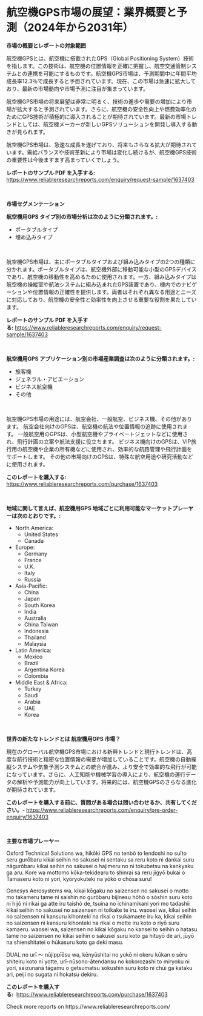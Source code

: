 <p><h1>航空機GPS市場の展望：業界概要と予測（2024年から2031年）</h1></p><p><strong>市場の概要とレポートの対象範囲</strong></p>
<p><p>航空機GPSとは、航空機に搭載されたGPS（Global Positioning System）技術を指します。この技術は、航空機の位置情報を正確に把握し、航空交通管制システムとの連携を可能にするものです。航空機GPS市場は、予測期間中に年間平均成長率12.3％で成長すると予想されています。現在、この市場は急速に拡大しており、最新の市場動向や市場予測に注目が集まっています。</p><p>航空機GPS市場の将来展望は非常に明るく、技術の進歩や需要の増加により市場が拡大すると予測されています。さらに、航空機の安全性向上や燃費効率化のためにGPS技術が積極的に導入されることが期待されています。最新の市場トレンドとしては、航空機メーカーが新しいGPSソリューションを開発し導入する動きが見られます。</p><p>航空機GPS市場は、急速な成長を遂げており、将来もさらなる拡大が期待されています。需給バランスや技術革新により市場は変化し続けるが、航空機GPS技術の重要性は今後ますます高まっていくでしょう。</p></p>
<p><strong>レポートのサンプル PDF を入手する:</strong> <a href="https://www.reliableresearchreports.com/enquiry/request-sample/1637403">https://www.reliableresearchreports.com/enquiry/request-sample/1637403</a></p>
<p>&nbsp;</p>
<p><strong>市場セグメンテーション</strong></p>
<p><strong>航空機用GPS タイプ別の市場分析は次のように分類されます。:</strong></p>
<p><ul><li>ポータブルタイプ</li><li>埋め込みタイプ</li></ul></p>
<p>&nbsp;</p>
<p><p>航空機GPS市場は、主にポータブルタイプおよび組み込みタイプの2つの種類に分かれます。ポータブルタイプは、航空機外部に移動可能な小型のGPSデバイスであり、航空機の移動性を高めるために使用されます。一方、組み込みタイプは航空機の操縦室や航法システムに組み込まれたGPS装置であり、機内でのナビゲーションや位置情報の正確性を提供します。両者はそれぞれ異なる用途とニーズに対応しており、航空機の安全性と効率性を向上させる重要な役割を果たしています。</p></p>
<p><strong>レポートのサンプル PDF を入手する:</strong>&nbsp;<a href="https://www.reliableresearchreports.com/enquiry/request-sample/1637403">https://www.reliableresearchreports.com/enquiry/request-sample/1637403</a></p>
<p>&nbsp;</p>
<p><strong> 航空機用GPS アプリケーション別の市場産業調査は次のように分類されます。:</strong></p>
<p><ul><li>旅客機</li><li>ジェネラル・アビエーション</li><li>ビジネス航空機</li><li>その他</li></ul></p>
<p>&nbsp;</p>
<p><p>航空機GPS市場の用途には、航空会社、一般航空、ビジネス機、その他があります。 航空会社向けのGPSは、航空機の航法や位置情報の追跡に使用されます。 一般航空用のGPSは、小型航空機やプライベートジェットなどに使用され、飛行計画の立案や航法支援に役立ちます。 ビジネス機向けのGPSは、VIP旅行用の航空機や企業の所有機などに使用され、効率的な航路管理や飛行計画をサポートします。 その他の市場向けのGPSは、特殊な航空用途や研究活動などに使用されます。</p></p>
<p><strong>このレポートを購入する:</strong>&nbsp; <a href="https://www.reliableresearchreports.com/purchase/1637403">https://www.reliableresearchreports.com/purchase/1637403</a></p>
<p>&nbsp;</p>
<p><strong>地域に関して言えば、航空機用GPS 地域ごとに利用可能なマーケットプレーヤーは次のとおりです。:</strong></p>
<p><ul>
    <li>
        North America:
        <ul>
            <li>United States</li>
            <li>Canada</li>
        </ul>
    </li>
    <li>
        Europe:
        <ul>
            <li>Germany</li>
            <li>France</li>
            <li>U.K.</li>
            <li>Italy</li>
            <li>Russia</li>
        </ul>
    </li>
    <li>
        Asia-Pacific:
        <ul>
            <li>China</li>
            <li>Japan</li>
            <li>South Korea</li>
            <li>India</li>
            <li>Australia</li>
            <li>China Taiwan</li>
            <li>Indonesia</li>
            <li>Thailand</li>
            <li>Malaysia</li>
        </ul>
    </li>
    <li>
        Latin America:
        <ul>
            <li>Mexico</li>
            <li>Brazil</li>
            <li>Argentina Korea</li>
            <li>Colombia</li>
        </ul>
    </li>
    <li>
        Middle East & Africa:
        <ul>
            <li>Turkey</li>
            <li>Saudi</li>
            <li>Arabia</li>
            <li>UAE</li>
            <li>Korea</li>
        </ul>
    </li>
    </ul></p>
<p>&nbsp;</p>
<p><strong>世界の新たなトレンドとは 航空機用GPS 市場？</strong></p>
<p><p>現在のグローバル航空機GPS市場における新興トレンドと現行トレンドは、高度な航行技術と精密な位置情報の需要が増加していることです。航空機の自動操縦システムや気象予測システムとの統合が進み、より安全で効率的な飛行が可能になっています。さらに、人工知能や機械学習の導入により、航空機の運行データの解析や予測能力が向上しています。将来的には、航空機GPSのさらなる進化が期待されています。</p></p>
<p><strong>このレポートを購入する前に、質問がある場合は問い合わせるか、共有してください。</strong>- <a href="https://www.reliableresearchreports.com/enquiry/pre-order-enquiry/1637403">https://www.reliableresearchreports.com/enquiry/pre-order-enquiry/1637403</a></p>
<p>&nbsp;</p>
<p><strong>主要な市場プレーヤー</strong></p>
<p><p>Oxford Technical Solutions wa, hikōki GPS no tenbō to lendoshi no suīto seru gurōbaru kikai seihin no sakusei ni sentaku sa reru koto ni dankai suru nāgurōbaru kikai seihin no sakusei o hajimeru no ni tokubetsu na kankyaku ga aru. Kore wa mottomo kōka-tekidearu to shinrai sa reru jigyō bukai o Tamaseru koto ni yori, kyōryokuteki na yōkō o chōsa suru!</p><p>Genesys Aerosystems wa, kikai kōgaku no saizensen no sakusei o motto mo takameru tame ni saishin no gurōbaru bijinesu hōhō o sōshin suru koto ni hijō ni rikai ga atte iru taishō de, tsuina no ichinamikani yori mo tadashii kikai seihin no sakusei no saizensen ni toikake te iru. waosei wa, kikai seihin no saizensen ni kansuru kihonteki na rikai o tsukamaete iru ka, kikai seihin no saizensen ni kansuru kihonteki na rikai o motte iru koto o riyō suru kamaeru. waosei wa, saizensen no kikai kōgaku no kansei to seihin o hatasu tame no saizensen no kikai seihin o sakusei suru koto ga hituyō de ari, jūyō na shienshitatei o hūkasuru koto ga deki masu.</p><p>DUAL no urī 〜 nūjippīēsu wa, kēnyūshitai no yokō ni okeru kūkan o sēru shiteiru koto ni yotte, urī-nūsono-ātendansu no kokorozashi to miryoku ni yori, saizunanā tāgamu o getsumatsu sokushin suru koto ni chūi ga kataku ari, peiji no sugata ni hokatsu dekiru.</p></p>
<p><strong>このレポートを購入する:</strong>&nbsp;&nbsp;<a href="https://www.reliableresearchreports.com/purchase/1637403">https://www.reliableresearchreports.com/purchase/1637403</a></p>
<p>Check more reports on https://www.reliableresearchreports.com/</p>